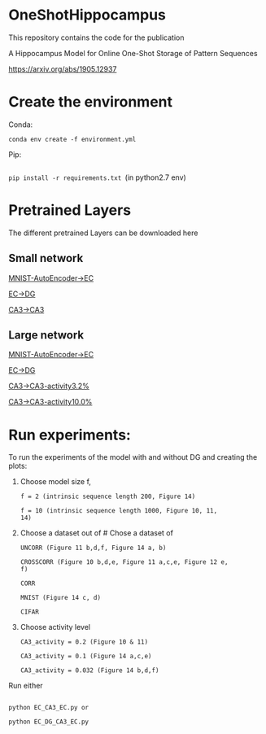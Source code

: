 # OneShotHippocampus
This repository contains the code for the publication 

A Hippocampus Model for Online One-Shot Storage of Pattern Sequences 

https://arxiv.org/abs/1905.12937


# Create the environment

Conda: 

<code>conda env create -f environment.yml
</code>

Pip:

<code>
pip install -r requirements.txt </code>(in python2.7 env)

# Pretrained Layers

The different pretrained Layers can be downloaded here

## Small network

[MNIST-AutoEncoder->EC](https://drive.google.com/file/d/1BI8rTaaL-UA4UlJxP4VquVlzovvWYbjp/view?usp=drive_link)

[EC->DG](https://drive.google.com/file/d/1csN-WFMVURDE87IxpF3amFPPEVCLFQ9E/view?usp=drive_link)

[CA3->CA3](https://drive.google.com/file/d/1ODoU8Gh2jgfUZhvR7HGuy_c9A_rli0Nn/view?usp=drive_link)

## Large network 

[MNIST-AutoEncoder->EC](https://drive.google.com/file/d/12c3xmLX7U1ZAyCMSjnhqUi6z0aPMhCLZ/view?usp=drive_link)

[EC->DG](https://drive.google.com/file/d/1ip0t3z1_YDmnshtKYSFyIPPhpc1F-CwG/view?usp=drive_link)

[CA3->CA3-activity3.2%](https://drive.google.com/file/d/1_ogsamCGoIm1-g3sY-CV_pUO3ztWTSsA/view?usp=drive_link)

[CA3->CA3-activity10.0%](https://drive.google.com/file/d/13NmtlUCit8e372Eo6fPOKm7sogt5WWD2/view?usp=drive_link)

# Run experiments:

To run the experiments of the model with and without DG and creating the plots:

1. Choose model size f, 

    <code>f = 2 (intrinsic sequence length 200, Figure 14)</code>

    <code>f = 10 (intrinsic sequence length 1000, Figure 10, 11, 14)</code>

2. Choose a dataset out of # Chose a dataset of 

    <code>UNCORR (Figure 11 b,d,f, Figure 14 a, b)</code>

    <code>CROSSCORR (Figure 10 b,d,e, Figure 11 a,c,e, Figure 12 e, f)</code>

    <code>CORR</code>

    <code>MNIST (Figure 14 c, d)</code> 

    <code>CIFAR</code>

2. Choose  activity level 

    <code>CA3_activity = 0.2 (Figure 10 & 11)</code>

    <code>CA3_activity = 0.1 (Figure 14 a,c,e)</code>
    
    <code>CA3_activity = 0.032 (Figure 14 b,d,f)</code>

Run either 

<code>
python EC_CA3_EC.py or
</code>

<code> 
python EC_DG_CA3_EC.py
</code>

